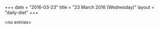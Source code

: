 +++
date = "2016-03-23"
title = "23 March 2016 (Wednesday)"
layout = "daily-diet"
+++


\<no entries\>
